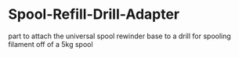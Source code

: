 # Spool-Refill-Drill-Adapter
part to attach the universal spool rewinder base to a drill for spooling filament off of a 5kg spool
